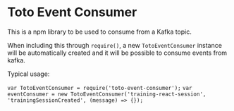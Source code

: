 # Toto Event Consumer

This is a npm library to be used to consume from a Kafka topic.

When including this through `require()`, a new `TotoEventConsumer` instance will be automatically created and it will be possible to consume events from kafka.

Typical usage:

`var TotoEventConsumer = require('toto-event-consumer');`
`var eventConsumer = new TotoEventConsumer('training-react-session', 'trainingSessionCreated', (message) => {});`
